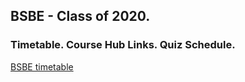 ## BSBE - Class of 2020.
### Timetable.  Course Hub Links.  Quiz Schedule.
 <a href ="https://jash-desai.github.io/bsbe-timetable/">BSBE timetable</a>
